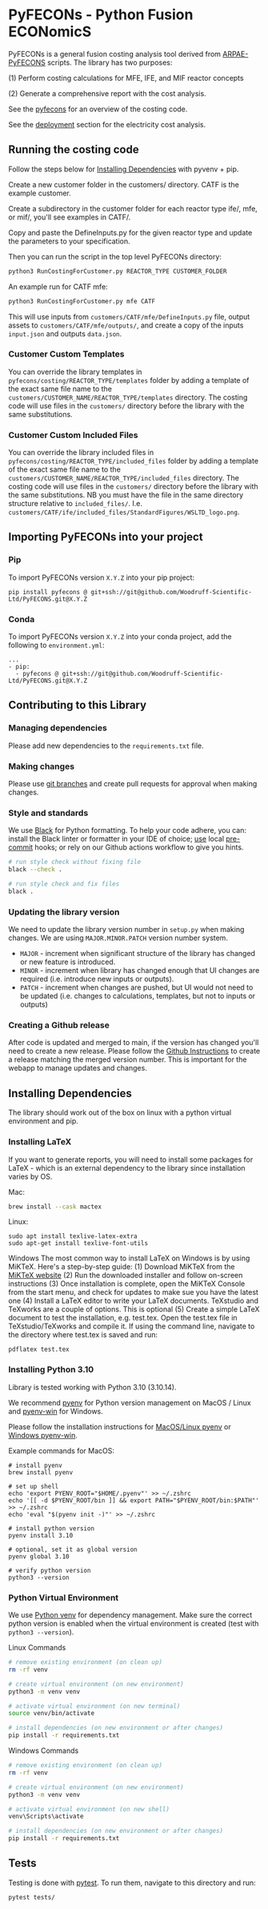 # PyFECONs - Python Fusion ECONomicS
PyFECONs is a general fusion costing analysis tool derived from 
[ARPAE-PyFECONS](https://github.com/Woodruff-Scientific-Ltd/ARPAE-PyFECONS) scripts. The library has two purposes:

(1) Perform costing calculations for MFE, IFE, and MIF reactor concepts

(2) Generate a comprehensive report with the cost analysis.

See the [pyfecons](pyfecons/README.md) for an overview of the costing code.

See the [deployment](deployment/README.md) section for the electricity cost analysis.

## Running the costing code

Follow the steps below for [Installing Dependencies](#installing-dependencies) with pyvenv + pip.

Create a new customer folder in the customers/ directory. CATF is the example customer.

Create a subdirectory in the customer folder for each reactor type ife/, mfe, or mif/, you'll see examples in CATF/.

Copy and paste the DefineInputs.py for the given reactor type and update the parameters to your specification.

Then you can run the script in the top level PyFECONs directory:
```bash
python3 RunCostingForCustomer.py REACTOR_TYPE CUSTOMER_FOLDER
```

An example run for CATF mfe:
```bash
python3 RunCostingForCustomer.py mfe CATF
```

This will use inputs from `customers/CATF/mfe/DefineInputs.py` file, output assets to `customers/CATF/mfe/outputs/`,
and create a copy of the inputs `input.json` and outputs `data.json`.

### Customer Custom Templates

You can override the library templates in `pyfecons/costing/REACTOR_TYPE/templates` folder by adding a template of the
exact same file name to the `customers/CUSTOMER_NAME/REACTOR_TYPE/templates` directory. The costing code will use
files in the `customers/` directory before the library with the same substitutions.

### Customer Custom Included Files

You can override the library included files in `pyfecons/costing/REACTOR_TYPE/included_files` folder by adding a
template of the exact same file name to the `customers/CUSTOMER_NAME/REACTOR_TYPE/included_files` directory.
The costing code will use  files in the `customers/` directory before the library with the same substitutions. NB you
must have the file in the same directory structure relative to `included_files/`.
I.e. `customers/CATF/ife/included_files/StandardFigures/WSLTD_logo.png`.

## Importing PyFECONs into your project

### Pip

To import PyFECONs version `X.Y.Z` into your pip project:

```
pip install pyfecons @ git+ssh://git@github.com/Woodruff-Scientific-Ltd/PyFECONS.git@X.Y.Z
```

### Conda

To import PyFECONs version `X.Y.Z` into your conda project, add the following to `environment.yml`:
```
...
- pip:
  - pyfecons @ git+ssh://git@github.com/Woodruff-Scientific-Ltd/PyFECONS.git@X.Y.Z
```

## Contributing to this Library

### Managing dependencies

Please add new dependencies to the `requirements.txt` file.

### Making changes

Please use [git branches](https://git-scm.com/book/en/v2/Git-Branching-Branches-in-a-Nutshell) and create pull requests for approval when making changes.

### Style and standards

We use [Black](https://black.readthedocs.io/en/stable/) for Python formatting. To help your code adhere, you can: install the Black linter or formatter in your IDE of choice; [use](https://black.readthedocs.io/en/stable/integrations/source_version_control.html) local [pre-commit](https://pre-commit.com/) hooks; or rely on our Github actions workflow to give you hints.  

```bash
# run style check without fixing file
black --check .

# run style check and fix files
black .

```

### Updating the library version

We need to update the library version number in `setup.py` when making changes. We are using `MAJOR.MINOR.PATCH` version number system.
* `MAJOR` - increment when significant structure of the library has changed or new feature is introduced.
* `MINOR` - increment when library has changed enough that UI changes are required (i.e. introduce new inputs or outputs).
* `PATCH` - increment when changes are pushed, but UI would not need to be updated (i.e. changes to calculations, templates, but not to inputs or outputs)

### Creating a Github release

After code is updated and merged to main, if the version has changed you'll need to create a new release.
Please follow the [Github Instructions](https://docs.github.com/en/repositories/releasing-projects-on-github/managing-releases-in-a-repository)
to create a release matching the merged version number. This is important for the webapp to manage updates and changes.

## Installing Dependencies

The library should work out of the box on linux with a python virtual environment and pip.

### Installing LaTeX

If you want to generate reports, you will need to install some packages for LaTeX - which is an external dependency to the library since installation varies by OS.

Mac:
```bash
brew install --cask mactex
```

Linux:
```
sudo apt install texlive-latex-extra
sudo apt-get install texlive-font-utils
```

Windows
The most common way to install LaTeX on Windows is by using MiKTeX. Here's a step-by-step guide:
(1) Download MiKTeX from the [MiKTeX website](https://miktex.org/download)
(2) Run the downloaded installer and follow on-screen instructions
(3) Once installation is complete, open the MiKTeX Console from the start menu, and check for updates to make sue you have the latest one
(4) Install a LaTeX editor to write your LaTeX documents. TeXstudio and TeXworks are a couple of options. This is optional
(5) Create a simple LaTeX document to test the installation, e.g. test.tex. Open the test.tex file in TeXstudio/TeXworks and compile it. If using the command line, navigate to the directory where test.tex is saved and run:
```
pdflatex test.tex
```

### Installing Python 3.10

Library is tested working with Python 3.10 (3.10.14).

We recommend [pyenv](https://github.com/pyenv/pyenv) for Python version management on MacOS / Linux and [pyenv-win](https://github.com/pyenv-win/pyenv-win) for Windows.

Please follow the installation instructions for [MacOS/Linux pyenv](https://github.com/pyenv/pyenv?tab=readme-ov-file#installation) or [Windows pyenv-win](https://github.com/pyenv-win/pyenv-win?tab=readme-ov-file#quick-start).

Example commands for MacOS:
```
# install pyenv
brew install pyenv

# set up shell
echo 'export PYENV_ROOT="$HOME/.pyenv"' >> ~/.zshrc
echo '[[ -d $PYENV_ROOT/bin ]] && export PATH="$PYENV_ROOT/bin:$PATH"' >> ~/.zshrc
echo 'eval "$(pyenv init -)"' >> ~/.zshrc

# install python version
pyenv install 3.10

# optional, set it as global version
pyenv global 3.10

# verify python version
python3 --version
```

### Python Virtual Environment

We use [Python venv](https://docs.python.org/3/library/venv.html) for dependency management. Make sure the correct
python version is enabled when the virtual environment is created (test with `python3 --version`).

Linux Commands
```bash
# remove existing environment (on clean up)
rm -rf venv

# create virtual environment (on new environment)
python3 -m venv venv

# activate virtual environment (on new terminal)
source venv/bin/activate

# install dependencies (on new environment or after changes)
pip install -r requirements.txt
```

Windows Commands
```bash
# remove existing environment (on clean up)
rm -rf venv

# create virtual environment (on new environment)
python3 -m venv venv

# activate virtual environment (on new shell)
venv\Scripts\activate

# install dependencies (on new environment or after changes)
pip install -r requirements.txt
```

## Tests

Testing is done with [pytest](https://docs.pytest.org/en/stable/). To run them, navigate to this directory and run:

```
pytest tests/
``` 

